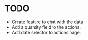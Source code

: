 # TODO

- Create feature to chat with the data
- Add a quantity field to the actions.
- Add date selector to actions page.